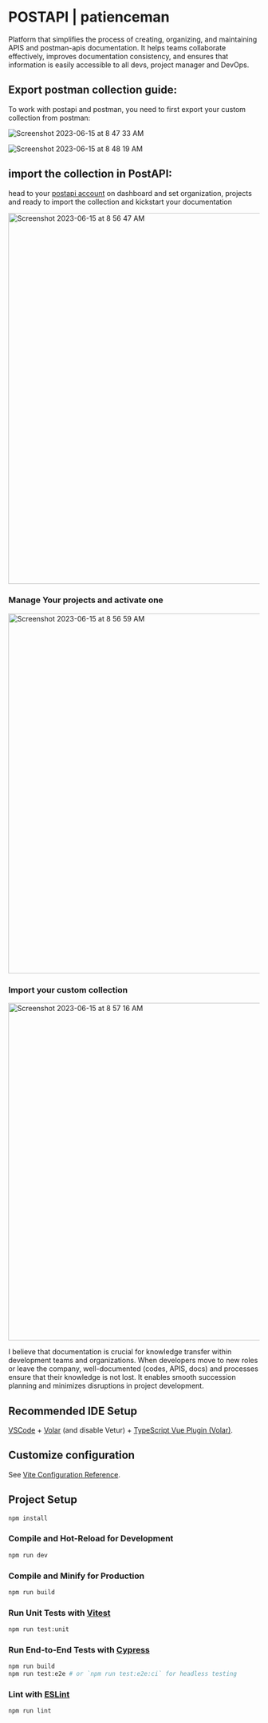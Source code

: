 # POSTAPI | patienceman

Platform that simplifies the process of creating, organizing, and maintaining 
APIS and postman-apis documentation. It helps teams collaborate effectively, improves documentation consistency, 
and ensures that information is easily accessible to all devs, project manager and DevOps.

## Export postman collection guide:
To work with postapi and postman, you need to first export your custom collection from postman:

![Screenshot 2023-06-15 at 8 47 33 AM](https://github.com/manirabona-programer/Appwrite-postapi/assets/55847682/0104de61-9704-406b-9404-4f34d66819f5)

![Screenshot 2023-06-15 at 8 48 19 AM](https://github.com/manirabona-programer/Appwrite-postapi/assets/55847682/7758c1bd-0cb3-411b-bee3-61a9e7df3de6)

## import the collection in PostAPI:
head to your [postapi account](https://postapis.netlify.app) on dashboard and set organization, projects and ready to import the collection and kickstart your documentation

<img width="742" alt="Screenshot 2023-06-15 at 8 56 47 AM" src="https://github.com/manirabona-programer/Appwrite-postapi/assets/55847682/ba8e4529-5d8b-4e7f-979a-3a595d1cea1d">

### Manage Your projects and activate one
<img width="720" alt="Screenshot 2023-06-15 at 8 56 59 AM" src="https://github.com/manirabona-programer/Appwrite-postapi/assets/55847682/0c7daf64-5fb1-48c5-af8c-40e09f27bb6c">

### Import your custom collection
<img width="675" alt="Screenshot 2023-06-15 at 8 57 16 AM" src="https://github.com/manirabona-programer/Appwrite-postapi/assets/55847682/e2a42545-0a6d-4be6-be3c-2eeeb3a388dd">

I believe that documentation is crucial for knowledge transfer within development teams and organizations. When developers move to new roles or leave the company, well-documented (codes, APIS, docs) and processes ensure that their knowledge is not lost. It enables smooth succession planning and minimizes disruptions in project development.
## Recommended IDE Setup

[VSCode](https://code.visualstudio.com/) + [Volar](https://marketplace.visualstudio.com/items?itemName=Vue.volar) (and disable Vetur) + [TypeScript Vue Plugin (Volar)](https://marketplace.visualstudio.com/items?itemName=Vue.vscode-typescript-vue-plugin).

## Customize configuration

See [Vite Configuration Reference](https://vitejs.dev/config/).

## Project Setup

```sh
npm install
```

### Compile and Hot-Reload for Development

```sh
npm run dev
```

### Compile and Minify for Production

```sh
npm run build
```

### Run Unit Tests with [Vitest](https://vitest.dev/)

```sh
npm run test:unit
```

### Run End-to-End Tests with [Cypress](https://www.cypress.io/)

```sh
npm run build
npm run test:e2e # or `npm run test:e2e:ci` for headless testing
```

### Lint with [ESLint](https://eslint.org/)

```sh
npm run lint
```
